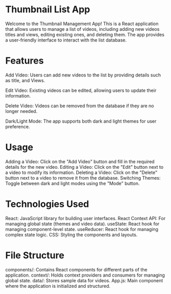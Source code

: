 # Thumbnail List App

Welcome to the Thumbnail Management App! This is a React application that allows users to manage a list of videos, including adding new videos titles and views, editing existing ones, and deleting them. The app provides a user-friendly interface to interact with the list database.

# Features

Add Video: Users can add new videos to the list by providing details such as title, and Views.

Edit Video: Existing videos can be edited, allowing users to update their information.

Delete Video: Videos can be removed from the database if they are no longer needed.

Dark/Light Mode: The app supports both dark and light themes for user preference.


# Usage

Adding a Video: Click on the "Add Video" button and fill in the required details for the new video.
Editing a Video: Click on the "Edit" button next to a video to modify its information.
Deleting a Video: Click on the "Delete" button next to a video to remove it from the database.
Switching Themes: Toggle between dark and light modes using the "Mode" button.

# Technologies Used
React: JavaScript library for building user interfaces.
React Context API: For managing global state (themes and video data).
useState: React hook for managing component-level state.
useReducer: React hook for managing complex state logic.
CSS: Styling the components and layouts.

# File Structure
components/: Contains React components for different parts of the application.
context/: Holds context providers and consumers for managing global state.
data/: Stores sample data for videos.
App.js: Main component where the application is initialized and structured.
